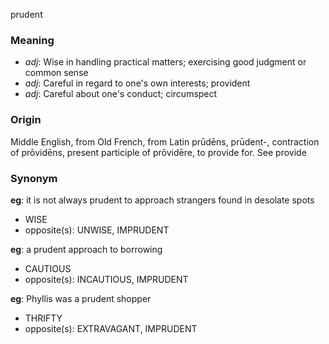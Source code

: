 prudent
### Meaning
+ _adj_: Wise in handling practical matters; exercising good judgment or common sense
+ _adj_: Careful in regard to one's own interests; provident
+ _adj_: Careful about one's conduct; circumspect

### Origin

Middle English, from Old French, from Latin prūdēns, prūdent-, contraction of prōvidēns, present participle of prōvidēre, to provide for. See provide

### Synonym

__eg__: it is not always prudent to approach strangers found in desolate spots

+ WISE
+ opposite(s): UNWISE, IMPRUDENT

__eg__: a prudent approach to borrowing

+ CAUTIOUS
+ opposite(s): INCAUTIOUS, IMPRUDENT

__eg__: Phyllis was a prudent shopper

+ THRIFTY
+ opposite(s): EXTRAVAGANT, IMPRUDENT


